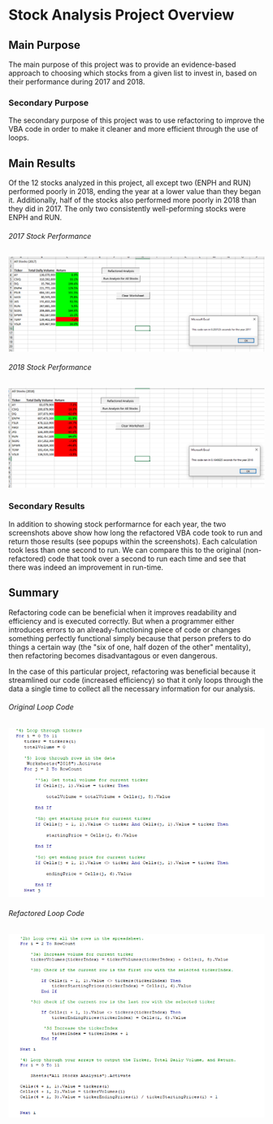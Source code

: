 # Stock Analysis Project Overview

## Main Purpose
The main purpose of this project was to provide an evidence-based approach to choosing which stocks from a given list to invest in, based on their performance during 2017 and 2018.

### Secondary Purpose
The secondary purpose of this project was to use refactoring to improve the VBA code in order to make it cleaner and more efficient through the use of loops.

## Main Results
Of the 12 stocks analyzed in this project, all except two (ENPH and RUN) performed poorly in 2018, ending the year at a lower value than they began it. Additionally, half of the stocks also performed more poorly in 2018 than they did in 2017. The only two consistently well-peforming stocks were ENPH and RUN.

###### 2017 Stock Performance
![2017 Stock Performance](Resources/VBA_Challenge_2017.png)

###### 2018 Stock Performance
![2018 Stock Performance](Resources/VBA_Challenge_2018.png)

### Secondary Results
In addition to showing stock performarnce for each year, the two screenshots above show how long the refactored VBA code took to run and return those results (see popups within the screenshots). Each calculation took less than one second to run.  We can compare this to the original (non-refactored) code that took over a second to run each time and see that there was indeed an improvement in run-time.

## Summary
Refactoring code can be beneficial when it improves readability and efficiency and is executed correctly. But when a programmer either introduces errors to an already-functioning piece of code or changes something perfectly functional simply because that person prefers to do things a certain way (the "six of one, half dozen of the other" mentality), then refactoring becomes disadvantagous or even dangerous.

In the case of this particular project, refactoring was beneficial because it streamlined our code (increased efficiency) so that it only loops through the data a single time to collect all the necessary information for our analysis.

###### Original Loop Code
![Original Loop Code](Resources/Original_Loop.png)

###### Refactored Loop Code
![Refactored Loop Code](Resources/Refactored_Loop.png)